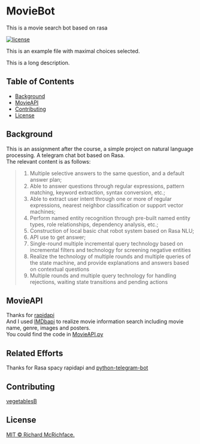 # MovieBot
This is a movie search bot based on rasa

[![license](https://img.shields.io/github/license/:user/:repo.svg)](LICENSE)

This is an example file with maximal choices selected.

This is a long description.

## Table of Contents

- [Background](#background)
- [MovieAPI](#MovieAPI)
- [Contributing](#contributing)
- [License](#license)

## Background
This is an assignment after the course, a simple project on natural language processing. A telegram chat bot based on Rasa.  
The relevant content is as follows:
> 1) Multiple selective answers to the same question, and a default answer plan;
> 2) Able to answer questions through regular expressions, pattern matching, keyword extraction, syntax conversion, etc.;
> 3) Able to extract user intent through one or more of regular expressions, nearest neighbor classification or support vector machines;
> 4) Perform named entity recognition through pre-built named entity types, role relationships, dependency analysis, etc.;
> 5) Construction of local basic chat robot system based on Rasa NLU;
> 6) API use to get answer;
> 7) Single-round multiple incremental query technology based on incremental filters and technology for screening negative entities
> 8) Realize the technology of multiple rounds and multiple queries of the state machine, and provide explanations and answers based on contextual questions
> 9) Multiple rounds and multiple query technology for handling rejections, waiting state transitions and pending actions

## MovieAPI
Thanks for [rapidapi](https://rapidapi.com/)  
And I used [IMDbapi](https://rapidapi.com/apidojo/api/imdb8?endpoint=apiendpoint_dad99933-4241-43f0-b4f2-529d652dcc96) to realize movie information search including movie name, genre, images and posters.  
You could find the code in [MovieAPI.py](https://github.com/vegetablesB/MovieBot/blob/master/MovieAPI.py)

## Related Efforts
Thanks for Rasa spacy rapidapi and [python-telegram-bot](https://github.com/python-telegram-bot/python-telegram-bot)

## Contributing
[vegetablesB](https://github.com/vegetablesB)
## License
[MIT © Richard McRichface.](../LICENSE)
